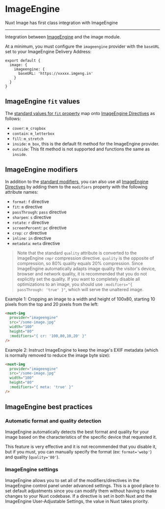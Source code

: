 # ImageEngine

Nuxt Image has first class integration with ImageEngine

---

Integration between [ImageEngine](https://imageengine.io/) and the image module.

At a minimum, you must configure the `imageengine` provider with the `baseURL` set to your ImageEngine Delivery Address:

```js{}[nuxt.config.js]
export default {
  image: {
    imageengine: {
      baseURL: 'https://xxxxx.imgeng.in'
    }
  }
}
```

## ImageEngine `fit` values

The [standard values for `fit` property](/components/nuxt-img#fit) map onto [ImageEngine Directives](https://imageengine.io/docs/directives) as follows:

* `cover`: `m_cropbox`
* `contain`: `m_letterbox`
* `fill`: `m_stretch`
* `inside`: `m_box`, this is the default fit method for the ImageEngine provider.
* `outside`: This fit method is not supported and functions the same as `inside`.

## ImageEngine modifiers

In addition to the [standard modifiers](/components/nuxt-img#modifiers), you can also use all [ImageEngine Directives](https://imageengine.io/docs/directives) by adding them to the `modifiers` property with the following attribute names:

* `format`: `f` directive
* `fit`: `m` directive
* `passThrough`: `pass` directive
* `sharpen`: `s` directive
* `rotate`: `r` directive
* `screenPercent`: `pc` directive
* `crop`: `cr` directive
* `inline`: `in` directive
* `metadata`: `meta` directive

> Note that the standard `quality` attribute is converted to the ImageEngine `cmpr` compression directive.  `quality` is the opposite of compression, so 80% quality equals 20% compression.  Since ImageEngine automatically adapts image quality the visitor's device, browser and network quality, it is recommended that you do not explicitly set the quality.  If you want to completely disable all optimizations to an image, you should use `:modifiers="{ passThrough: 'true' }"`, which will serve the unaltered image.

Example 1: Cropping an image to a width and height of 100x80, starting 10 pixels from the top and 20 pixels from the left:

```html
<nuxt-img
  provider="imageengine"
  src="/some-image.jpg"
  width="100"
  height="80"
  :modifiers="{ cr: '100,80,10,20' }"
/>
```

Example 2: Instruct ImageEngine to keep the image's EXIF metadata (which is normally removed to reduce the image byte size):

```html
<nuxt-img
  provider="imageengine"
  src="/some-image.jpg"
  width="100"
  height="80"
  :modifiers="{ meta: 'true' }"
/>
```

## ImageEngine best practices

### Automatic format and quality detection

ImageEngine automatically detects the best format and quality for your image based on the characteristics of the specific device that requested it.

This feature is very effective and it is not recommended that you disable it, but if you must, you can manually specify the format (ex: `format='webp'`) and quality (`quality='80'`).

### ImageEngine settings

ImageEngine allows you to set all of the modifiers/directives in the ImageEngine control panel under advanced settings.  This is a good place to set default adjustments since you can modify them without having to make changes to your Nuxt codebase.  If a directive is set in both Nuxt and the ImageEngine User-Adjustable Settings, the value in Nuxt takes priority.
